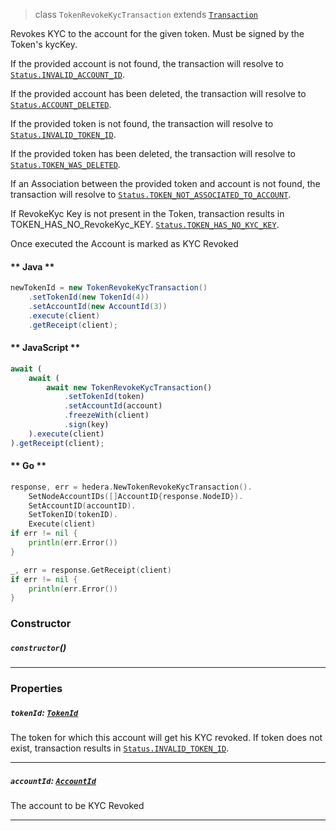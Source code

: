 > class `TokenRevokeKycTransaction` extends [`Transaction`](reference/core/Transaction.md)

Revokes KYC to the account for the given token. Must be signed by the Token's kycKey.

If the provided account is not found, the transaction will resolve to
[`Status.INVALID_ACCOUNT_ID`](reference/Status.md#INVALID_ACCOUNT_ID).

If the provided account has been deleted, the transaction will resolve to
[`Status.ACCOUNT_DELETED`](reference/Status.md#ACCOUNT_DELETED).

If the provided token is not found, the transaction will resolve to
[`Status.INVALID_TOKEN_ID`](reference/Status.md#INVALID_TOKEN_ID).

If the provided token has been deleted, the transaction will resolve to
[`Status.TOKEN_WAS_DELETED`](reference/Status.md#TOKEN_WAS_DELETED).

If an Association between the provided token and account is not found, the transaction will resolve to
[`Status.TOKEN_NOT_ASSOCIATED_TO_ACCOUNT`](reference/Status.md#TOKEN_NOT_ASSOCIATED_TO_ACCOUNT).

If RevokeKyc Key is not present in the Token, transaction results in TOKEN_HAS_NO_RevokeKyc_KEY.
[`Status.TOKEN_HAS_NO_KYC_KEY`](reference/Status.md#TOKEN_HAS_NO_KYC_KEY).

Once executed the Account is marked as KYC Revoked

<!-- tabs:start -->

#### ** Java **

```java
newTokenId = new TokenRevokeKycTransaction()
    .setTokenId(new TokenId(4))
    .setAccountId(new AccountId(3))
    .execute(client)
    .getReceipt(client);
```

#### ** JavaScript **

```js
await (
    await (
        await new TokenRevokeKycTransaction()
            .setTokenId(token)
            .setAccountId(account)
            .freezeWith(client)
            .sign(key)
    ).execute(client)
).getReceipt(client);
```

#### ** Go **

```go
response, err = hedera.NewTokenRevokeKycTransaction().
    SetNodeAccountIDs([]AccountID{response.NodeID}).
    SetAccountID(accountID).
    SetTokenID(tokenID).
    Execute(client)
if err != nil {
    println(err.Error())
}

_, err = response.GetReceipt(client)
if err != nil {
    println(err.Error())
}
```

<!-- tabs:end -->

### Constructor

##### `constructor`()

---

### Properties

##### `tokenId`: [`TokenId`](reference/token/TokenId.md)

The token for which this account will get his KYC revoked. If token does not exist, transaction results in
[`Status.INVALID_TOKEN_ID`](reference/Status.md#INVALID_TOKEN_ID).

---

##### `accountId`: [`AccountId`](reference/cryptocurrency/AccountId.md)

The account to be KYC Revoked

---
